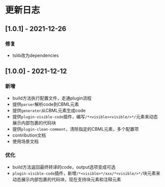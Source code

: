 # 更新日志
## [1.0.1] - 2021-12-26
### 修复
* tslib改为dependencies
## [1.0.0] - 2021-12-12
### 新增
* build方法执行配置文件，走通plugin流程
* 提供`parser`解析code到CBML元素
* 提供`generater`从CBML元素生成code
* 提供`plugin-visible-code`插件，编写`/*<visible><visible/>*/`元素来动态展示内部包裹的代码块
* 提供`plugin-clean-comment`，清除指定的CBML元素，多个配置项
* contribution文档
* 使用场景文档
### 优化
* build方法返回最终转译的code，output选项变成可选
* `plugin-visible-code`插件，新增`/*<visible>*/xxx/*<visible/>*/`块元素来动态展示内部包裹的代码块，现在支持块元素和注释元素